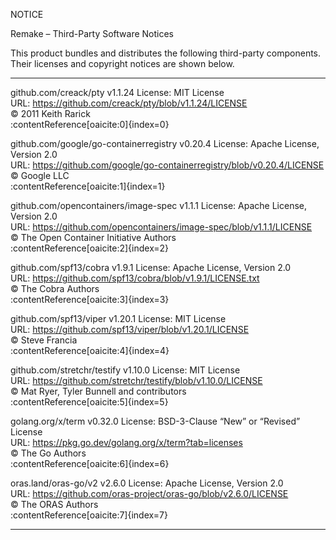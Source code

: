 NOTICE

Remake – Third-Party Software Notices

This product bundles and distributes the following third-party components. Their licenses and copyright notices are shown below.

--------------------------------------------------------------------------------
github.com/creack/pty v1.1.24
License: MIT License  
URL: https://github.com/creack/pty/blob/v1.1.24/LICENSE  
© 2011 Keith Rarick  
:contentReference[oaicite:0]{index=0}

github.com/google/go-containerregistry v0.20.4
License: Apache License, Version 2.0  
URL: https://github.com/google/go-containerregistry/blob/v0.20.4/LICENSE  
© Google LLC  
:contentReference[oaicite:1]{index=1}

github.com/opencontainers/image-spec v1.1.1
License: Apache License, Version 2.0  
URL: https://github.com/opencontainers/image-spec/blob/v1.1.1/LICENSE  
© The Open Container Initiative Authors  
:contentReference[oaicite:2]{index=2}

github.com/spf13/cobra v1.9.1
License: Apache License, Version 2.0  
URL: https://github.com/spf13/cobra/blob/v1.9.1/LICENSE.txt  
© The Cobra Authors  
:contentReference[oaicite:3]{index=3}

github.com/spf13/viper v1.20.1
License: MIT License  
URL: https://github.com/spf13/viper/blob/v1.20.1/LICENSE  
© Steve Francia  
:contentReference[oaicite:4]{index=4}

github.com/stretchr/testify v1.10.0
License: MIT License  
URL: https://github.com/stretchr/testify/blob/v1.10.0/LICENSE  
© Mat Ryer, Tyler Bunnell and contributors  
:contentReference[oaicite:5]{index=5}

golang.org/x/term v0.32.0
License: BSD-3-Clause “New” or “Revised” License  
URL: https://pkg.go.dev/golang.org/x/term?tab=licenses  
© The Go Authors  
:contentReference[oaicite:6]{index=6}

oras.land/oras-go/v2 v2.6.0
License: Apache License, Version 2.0  
URL: https://github.com/oras-project/oras-go/blob/v2.6.0/LICENSE  
© The ORAS Authors  
:contentReference[oaicite:7]{index=7}

--------------------------------------------------------------------------------
